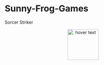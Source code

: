 # Sunny-Frog-Games
Sorcer Striker

<p align="center">
  <img src="https://dodo.ac/np/images/4/48/Sunny_DnMe%2B.png?version=20edd8cf6bb2ad69a2f93ced6403df18" width="100" title="hover text">
</p>
